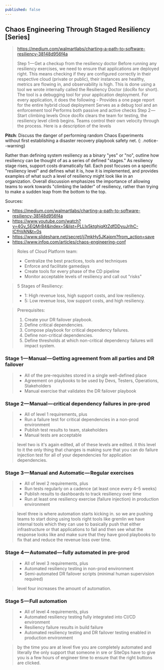 ```yaml
---
published: false
---
```


## Chaos Engineering Through Staged Resiliency [Series]

> https://medium.com/walmartlabs/charting-a-path-to-software-resiliency-38148d956f4a
> 
> Step 1 — Get a checkup from the resiliency doctor
> Before running any resiliency exercises, we need to ensure that applications are deployed right. This means checking if they are configured correctly in their respective cloud (private or public), their instances are healthy, metrics are flowing in, and observability is high.
> This is done using a tool we wrote internally called the Resiliency Doctor (docRx for short). The tool is a debugging tool for your application deployment. For every application, it does the following -
> Provides a one page report for the entire hybrid cloud deployment
> Serves as a debug tool and an enforcement tool
> Performs both passive and active checks
> Step 2 — Start climbing levels
> Once docRx clears the team for testing, the resiliency level climb begins. Teams control their own velocity through the process. Here is a description of the levels

**Pitch**: Discuss the danger of performing random Chaos Experiments without first establishing a disaster recovery playbook safety net.
{: .notice--warning}

Rather than defining system resiliency as a binary "yes" or "no", outline how resiliency can be thought of as a series of defined "stages."  As resiliency stage rises, support costs dramatically fall.  Each post focuses on a specific "resiliency level" and defines what it is, how it is implemented, and provides examples of what such a level of resiliency might look like in an organization.  Overall discussion emphasizes the importance of allowing teams to work towards "climbing the ladder" of resiliency, rather than trying to make a sudden leap from the bottom to the top.

Sources:

- https://medium.com/walmartlabs/charting-a-path-to-software-resiliency-38148d956f4a
- https://www.youtube.com/watch?v=4Gy_5EQMrB4&index=5&list=PLLIx5ktghjqKtZdfDDyuJrlhC-ICfhVAN&t=0s
- https://www.slideshare.net/secret/jj7mkHy5JKajpm?from_action=save
- https://www.infoq.com/articles/chaos-engineering-conf

> Roles of Cloud Platform team:
> - Centralize the best practices, tools and techniques
> - Enforce and facilitate gamedays
> - Create tools for every phase of the CD pipeline
> - Monitor acceptable levels of resiliency and call out "risks"

> 5 Stages of Resiliency:
> - 1: High revenue loss, high support costs, and low resiliency.
> - 5: Low revenue loss, low support costs, and high resiliency.

> Prerequisites:
> 1. Create your DR failover playbook.
> 2. Define critical dependencies.
> 3. Compose playbook for critical dependency failures.
> 4. Define non-critical dependencies.
> 5. Define thresholds at which non-critical dependency failures will impact system.

### Stage 1 — Manual — Getting agreement from all parties and DR failover

> - All of the pre-requisites stored in a single well-defined place
> - Agreement on playbooks to be used by Devs, Testers, Operations, Stakeholders
> - Manual exercise that validates the DR failover playbook

### Stage 2 — Manual — critical dependency failures in pre-prod

> - All of level 1 requirements, plus
> - Run a failure test for critical dependencies in a non-prod environment
> - Publish test results to team, stakeholders
> - Manual tests are acceptable

> level two is it's again edited, all of these levels are edited. it this level to it the only thing that changes is making sure that you can do failure injection test for all of your dependencies for application dependencies.

### Stage 3 — Manual and Automatic — Regular exercises

> - All of level 2 requirements, plus
> - Run tests regularly on a cadence (at least once every 4–5 weeks)
> - Publish results to dashboards to track resiliency over time
> - Run at least one resiliency exercise (failure injection) in production environment

> level three is where automation starts kicking in. so we are pushing teams to start doing using tools right tools like gremlin we have internal tools which they can use to basically push that either infrastructure or that applications to fail and then see what the response looks like and make sure that they have good playbooks to fix that and reduce the revenue loss over time.

### Stage 4 — Automated — fully automated in pre-prod

> - All of level 3 requirements, plus
> - Automated resiliency testing in non-prod environment
> - Semi-automated DR failover scripts (minimal human supervision required)

> level four increases the amount of automation.

### Stage 5 — Full automation

> - All of level 4 requirements, plus
> - Automated resiliency testing fully integrated into CI/CD environment
> - Resiliency failure results in build failure
> - Automated resiliency testing and DR failover testing enabled in production environment

> by the time you are at level five you are completely automated and literally the only support that someone in sre or SiteOps have to give you is a few hours of engineer time to ensure that the right buttons are clicked.